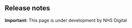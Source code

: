 ## Release notes
  <div markdown="span" class="alert alert-warning" role="alert"><i class="fa fa-warning"></i><b> Important:</b> This page is under development by NHS Digital</div>

